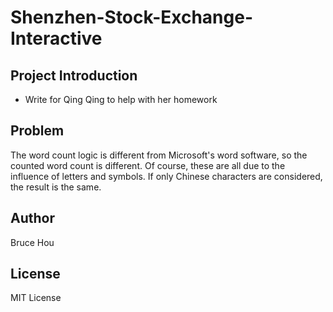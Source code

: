 # Shenzhen-Stock-Exchange-Interactive

## Project Introduction
- Write for Qing Qing to help with her homework

## Problem
The word count logic is different from Microsoft's word software, so the counted word count is different.
Of course, these are all due to the influence of letters and symbols. 
If only Chinese characters are considered, the result is the same.

## Author
Bruce Hou 

## License
MIT License